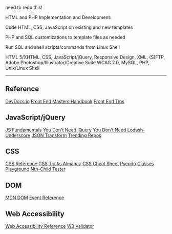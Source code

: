 need to redo this!

HTML and PHP Implementation and Development:

Code HTML, CSS, JavaScript on existing and new templates

PHP and SQL customizations to template files as needed

Run SQL and shell scripts/commands from Linux Shell

HTML 5/XHTML, CSS, JavaScript/jQuery, Responsive Design, XML, (S)FTP, Adobe Photoshop/Illustrator/Creative Suite
WCAG 2.0, MySQL, PHP, Unix/Linux Shell

---

## Reference

[DevDocs.io](https://devdocs.io/)
[Front End Masters Handbook](https://frontendmasters.com/books/front-end-handbook/2018/)
[Front End Tips](https://30secondsofinterviews.org/)

## JavaScript/jQuery

[JS Fundamentals](https://medium.freecodecamp.org/learn-these-javascript-fundamentals-and-become-a-better-developer-2a031a0dc9cf)
[You Don't Need jQuery](https://github.com/nefe/You-Dont-Need-jQuery)
[You Don't Need Lodash-Underscore](https://github.com/you-dont-need/You-Dont-Need-Lodash-Underscore)
[JSON Transform](https://github.com/transform-it/transform-www)
[Trending Repos](https://bestofjs.org/)

## CSS

[CSS Reference](https://cssreference.io/)
[CSS Tricks Almanac](https://css-tricks.com/almanac/)
[CSS Cheat Sheet](https://adam-marsden.co.uk/css-cheat-sheet)
[Pseudo Classes Playground](https://css-playground.com/view/33/css_pseudo_classes_playground)
[Nth-Child Tester](https://css-tricks.com/examples/nth-child-tester/)

## DOM

[MDN DOM](https://developer.mozilla.org/en-US/docs/Web/API/Document_Object_Model)
[Event Reference](https://developer.mozilla.org/en-US/docs/Web/Events)

## Web Accessibility

[Web Accessibility Reference](https://frontendmasters.com/books/front-end-handbook/2018/tools/accessibility.html)
[W3 Validator](https://validator.w3.org/)
